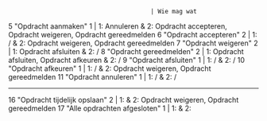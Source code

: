                                             | Wie mag wat
5	"Opdracht aanmaken"             1       | 1: Annuleren  & 2: Opdracht accepteren, Opdracht weigeren, Opdracht gereedmelden
6	"Opdracht accepteren"	        2       | 1: / & 2: Opdracht weigeren, Opdracht gereedmelden
7	"Opdracht weigeren"	            2       | 1: Opdracht afsluiten & 2: /
8	"Opdracht gereedmelden"	        2       | 1: Opdracht afsluiten, Opdracht afkeuren & 2: /
9	"Opdracht afsluiten"	        1       | 1: / & 2: /
10	"Opdracht afkeuren"	            1       | 1: / & 2: Opdracht weigeren, Opdracht gereedmelden
11	"Opdracht annuleren"	        1       | 1: / & 2: /

--------------------------------------

16	"Opdracht tijdelijk opslaan"	2       | 1:  & 2:  Opdracht weigeren, Opdracht gereedmelden
17	"Alle opdrachten afgesloten"	1       | 1:  & 2: 